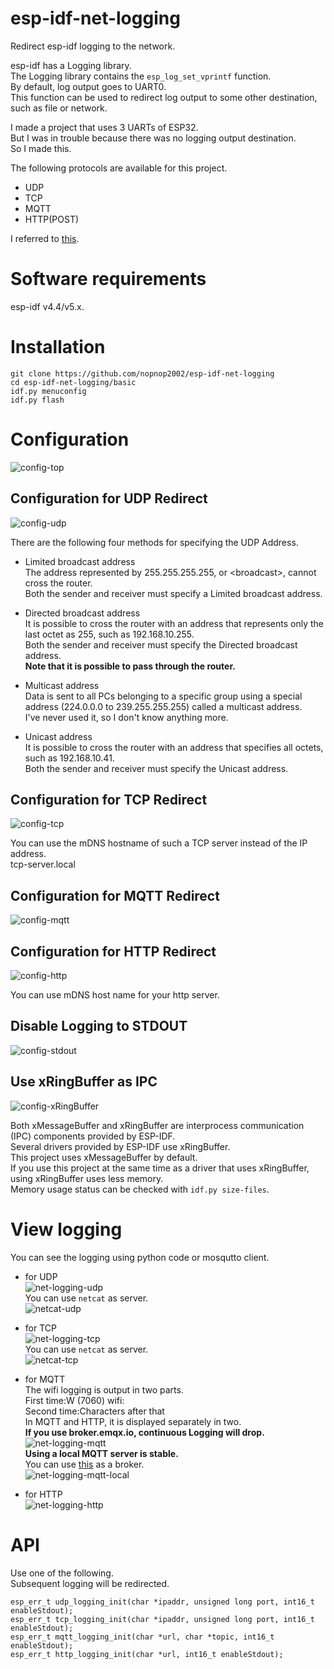 # esp-idf-net-logging
Redirect esp-idf logging to the network.


esp-idf has a Logging library.   
The Logging library contains the ```esp_log_set_vprintf``` function.   
By default, log output goes to UART0.    
This function can be used to redirect log output to some other destination, such as file or network.    

I made a project that uses 3 UARTs of ESP32.   
But I was in trouble because there was no logging output destination.   
So I made this.   


The following protocols are available for this project.
- UDP   
- TCP   
- MQTT   
- HTTP(POST)   

I referred to [this](https://github.com/MalteJ/embedded-esp32-component-udp_logging).

# Software requirements
esp-idf v4.4/v5.x.   


# Installation
```Shell
git clone https://github.com/nopnop2002/esp-idf-net-logging
cd esp-idf-net-logging/basic
idf.py menuconfig
idf.py flash
```

# Configuration   
![config-top](https://user-images.githubusercontent.com/6020549/151915919-d6f19861-8d48-4630-aeed-aab819929dc6.jpg)

## Configuration for UDP Redirect
![config-udp](https://github.com/nopnop2002/esp-idf-net-logging/assets/6020549/5a9914ff-53a7-44f9-9ebf-08641c5123da)

There are the following four methods for specifying the UDP Address.
- Limited broadcast address   
 The address represented by 255.255.255.255, or \<broadcast\>, cannot cross the router.   
 Both the sender and receiver must specify a Limited broadcast address.   

- Directed broadcast address   
 It is possible to cross the router with an address that represents only the last octet as 255, such as 192.168.10.255.   
 Both the sender and receiver must specify the Directed broadcast address.   
 __Note that it is possible to pass through the router.__   

- Multicast address   
 Data is sent to all PCs belonging to a specific group using a special address (224.0.0.0 to 239.255.255.255) called a multicast address.   
 I've never used it, so I don't know anything more.

- Unicast address   
 It is possible to cross the router with an address that specifies all octets, such as 192.168.10.41.   
 Both the sender and receiver must specify the Unicast address.

## Configuration for TCP Redirect
![config-tcp](https://github.com/nopnop2002/esp-idf-net-logging/assets/6020549/1f3a2609-2cce-498b-96fd-e5cf598552af)

You can use the mDNS hostname of such a TCP server instead of the IP address.   
tcp-server.local   

## Configuration for MQTT Redirect
![config-mqtt](https://github.com/nopnop2002/esp-idf-net-logging/assets/6020549/d27be5d2-6a1a-4c5f-86c9-6cdf4394d137)


## Configuration for HTTP Redirect
![config-http](https://github.com/nopnop2002/esp-idf-net-logging/assets/6020549/ea09b7e6-a95a-4351-8fb8-d6d9a9c398cb)

You can use mDNS host name for your http server.

## Disable Logging to STDOUT
![config-stdout](https://github.com/nopnop2002/esp-idf-net-logging/assets/6020549/c8516a79-4c55-414f-b0b6-41eff0006e72)

## Use xRingBuffer as IPC
![config-xRingBuffer](https://github.com/nopnop2002/esp-idf-net-logging/assets/6020549/53aef0cc-0e44-4f19-a10c-d55bc78ef091)

Both xMessageBuffer and xRingBuffer are interprocess communication (IPC) components provided by ESP-IDF.   
Several drivers provided by ESP-IDF use xRingBuffer.   
This project uses xMessageBuffer by default.   
If you use this project at the same time as a driver that uses xRingBuffer, using xRingBuffer uses less memory.   
Memory usage status can be checked with ```idf.py size-files```.   

# View logging   
You can see the logging using python code or mosqutto client.   
- for UDP   
![net-logging-udp](https://user-images.githubusercontent.com/6020549/182273454-834cedb7-d884-4a89-823f-13e5d7a1c6b5.jpg)   
You can use ```netcat``` as server.   
![netcat-udp](https://user-images.githubusercontent.com/6020549/198207929-649537ae-0c4e-45ed-8c88-7167505b124e.jpg)

- for TCP   
![net-logging-tcp](https://user-images.githubusercontent.com/6020549/182273510-92cf406b-7197-4cfe-9ff6-5421dc8eea8d.jpg)   
You can use ```netcat``` as server.   
![netcat-tcp](https://user-images.githubusercontent.com/6020549/198230565-4fece92e-349f-4555-aba6-2196d3b6c040.jpg)

- for MQTT   
 The wifi logging is output in two parts.   
 First time:W (7060) wifi:   
 Second time:Characters after that   
 In MQTT and HTTP, it is displayed separately in two.   
__If you use broker.emqx.io, continuous Logging will drop.__   
![net-logging-mqtt](https://user-images.githubusercontent.com/6020549/182273560-fc1931bf-71f7-4751-a57d-680312a93391.jpg)   
__Using a local MQTT server is stable.__   
You can use [this](https://github.com/nopnop2002/esp-idf-mqtt-broker) as a broker.   
![net-logging-mqtt-local](https://user-images.githubusercontent.com/6020549/182275982-63581071-c0b0-4851-a928-b5e2286b6893.jpg)

- for HTTP   
![net-logging-http](https://user-images.githubusercontent.com/6020549/182273590-26281a3c-c048-466a-9d00-764981f89b49.jpg)


# API   
Use one of the following.   
Subsequent logging will be redirected.   
```
esp_err_t udp_logging_init(char *ipaddr, unsigned long port, int16_t enableStdout);
esp_err_t tcp_logging_init(char *ipaddr, unsigned long port, int16_t enableStdout);
esp_err_t mqtt_logging_init(char *url, char *topic, int16_t enableStdout);
esp_err_t http_logging_init(char *url, int16_t enableStdout);
```
